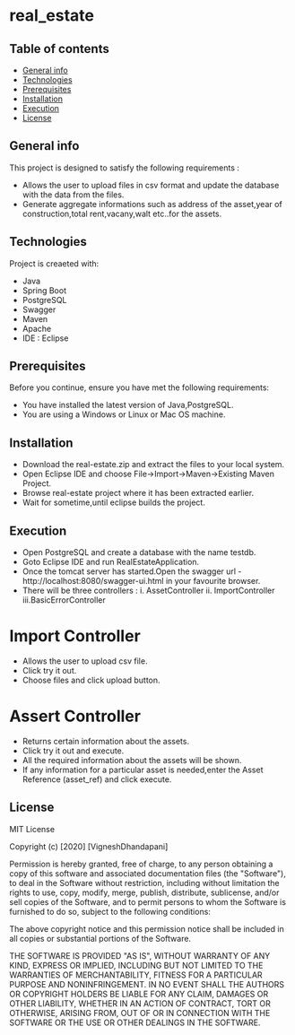 # real_estate
## Table of contents
* [General info](#general-info)
* [Technologies](#technologies)
* [Prerequisites](#prerequisites)
* [Installation](#installation)
* [Execution](#execution)
* [License](#license)

## General info
This project is designed to satisfy the following requirements : 
* Allows the user to upload files in csv format and update the database with the data from the files.
* Generate aggregate informations such as address of the asset,year of construction,total rent,vacany,walt etc..for the assets.

## Technologies
Project is creaeted with:
* Java 
* Spring Boot
* PostgreSQL 
* Swagger
* Maven
* Apache
* IDE : Eclipse

## Prerequisites
Before you continue, ensure you have met the following requirements:
* You have installed the latest version of Java,PostgreSQL.
* You are using a  Windows or Linux or Mac OS machine.

## Installation
* Download the real-estate.zip and extract the files to your local system.
* Open Eclipse IDE and choose File->Import->Maven->Existing Maven Project.
* Browse real-estate project where it has been extracted earlier.
* Wait for sometime,until eclipse builds the project.

## Execution
* Open PostgreSQL and create a database with the name testdb.
* Goto Eclipse IDE and run RealEstateApplication.
* Once the tomcat server has started.Open the swagger url - http://localhost:8080/swagger-ui.html in your favourite browser.
* There will be three controllers :
    i.  AssetController
    ii. ImportController
    iii.BasicErrorController
# Import Controller
* Allows the user to upload csv file.
* Click try it out.
* Choose files and click upload button.

# Assert Controller
* Returns certain information about the assets.
* Click try it out and execute.
* All the required information about the assets will be shown.
* If any information for a particular asset is needed,enter the Asset Reference (asset_ref) and click execute.

## License
MIT License

Copyright (c) [2020] [VigneshDhandapani]

Permission is hereby granted, free of charge, to any person obtaining a copy
of this software and associated documentation files (the "Software"), to deal
in the Software without restriction, including without limitation the rights
to use, copy, modify, merge, publish, distribute, sublicense, and/or sell
copies of the Software, and to permit persons to whom the Software is
furnished to do so, subject to the following conditions:

The above copyright notice and this permission notice shall be included in all
copies or substantial portions of the Software.

THE SOFTWARE IS PROVIDED "AS IS", WITHOUT WARRANTY OF ANY KIND, EXPRESS OR
IMPLIED, INCLUDING BUT NOT LIMITED TO THE WARRANTIES OF MERCHANTABILITY,
FITNESS FOR A PARTICULAR PURPOSE AND NONINFRINGEMENT. IN NO EVENT SHALL THE
AUTHORS OR COPYRIGHT HOLDERS BE LIABLE FOR ANY CLAIM, DAMAGES OR OTHER
LIABILITY, WHETHER IN AN ACTION OF CONTRACT, TORT OR OTHERWISE, ARISING FROM,
OUT OF OR IN CONNECTION WITH THE SOFTWARE OR THE USE OR OTHER DEALINGS IN THE
SOFTWARE.


